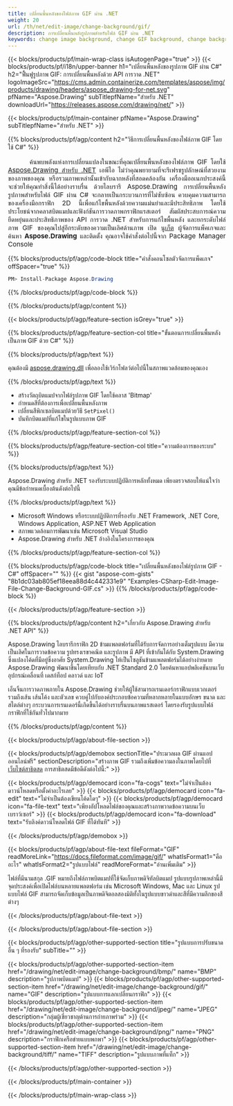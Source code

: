 ```yaml
---
title: เปลี่ยนพื้นหลังของไฟล์ภาพ GIF ผ่าน .NET
weight: 20
url: /th/net/edit-image/change-background/gif/
description: การเปลี่ยนพื้นหลังรูปภาพสำหรับไฟล์ GIF ผ่าน .NET
keywords: change image background, change GIF background, change background via C#, 2D graphics, drawing API, edit background in C#, Drawing สำหรับ .NET, save bitmap, save GIF image, cross-platform 2D graphic library, Bitmap class, raster graphics drawing, rendering raster images, GIF image file
---
```


{{< blocks/products/pf/main-wrap-class isAutogenPage="true" >}}
{{< blocks/products/pf/i18n/upper-banner h1="เปลี่ยนพื้นหลังของรูปภาพ GIF ผ่าน C#" h2="ฟื้นฟูรูปภาพ GIF: การเปลี่ยนพื้นหลังด้วย API การวาด .NET" logoImageSrc="https://cms.admin.containerize.com/templates/aspose/img/products/drawing/headers/aspose_drawing-for-net.svg" pfName="Aspose.Drawing" subTitlepfName="สำหรับ .NET" downloadUrl="https://releases.aspose.com/drawing/net/" >}}

{{< blocks/products/pf/main-container pfName="Aspose.Drawing" subTitlepfName="สำหรับ .NET" >}}


{{% blocks/products/pf/agp/content h2="วิธีการเปลี่ยนพื้นหลังของไฟล์ภาพ GIF โดยใช้ C#" %}}

<p align="justify" style="text-indent:50px;font-size:15px;">
ค้นพบพลังแห่งการเปลี่ยนแปลงในขณะที่คุณเปลี่ยนพื้นหลังของไฟล์ภาพ GIF โดยใช้ <a href="https://products.aspose.com/drawing/net">Aspose.Drawing สำหรับ .NET</a> เอพีไอ ไม่ว่าคุณพยายามที่จะรีเฟรชรูปลักษณ์ที่สวยงามของภาพของคุณ หรือรวมภาพเหล่านั้นเข้ากับฉากหลังที่สอดคล้องกัน เครื่องมืออเนกประสงค์นี้จะช่วยให้คุณทำสิ่งนี้ได้อย่างราบรื่น ด้วยไลบรารี Aspose.Drawing การเปลี่ยนพื้นหลังรูปภาพสำหรับไฟล์ GIF ผ่าน C# จะกลายเป็นกระบวนการที่ไม่ซับซ้อน ควบคุมความสามารถของเครื่องมือกราฟิก 2D นี้เพื่อแก้ไขพื้นหลังด้วยความแม่นยำและมีประสิทธิภาพ โดยใช้ประโยชน์จากคลาสบิตแมปและฟังก์ชันการวาดภาพกราฟิกแรสเตอร์ สัมผัสประสบการณ์ความยืดหยุ่นและประสิทธิภาพของ API การวาด .NET สำหรับการแก้ไขพื้นหลัง และยกระดับไฟล์ภาพ GIF ของคุณไปสู่อีกระดับของความเป็นเลิศด้านภาพ เปิด <a href="https://www.nuget.org/packages/aspose.drawing">นูเก็ต</a> ผู้จัดการแพ็คเกจและค้นหา <b>Aspose.Drawing</b> และติดตั้ง คุณอาจใช้คำสั่งต่อไปนี้จาก Package Manager Console</p>

{{% blocks/products/pf/agp/code-block title="คำสั่งคอนโซลตัวจัดการแพ็คเกจ" offSpacer="true" %}}
```cs
PM> Install-Package Aspose.Drawing
```
{{% /blocks/products/pf/agp/code-block %}}

{{% /blocks/products/pf/agp/content %}}


{{< blocks/products/pf/agp/feature-section isGrey="true" >}}

{{% blocks/products/pf/agp/feature-section-col title="ขั้นตอนการเปลี่ยนพื้นหลังเป็นภาพ GIF ด้วย C#" %}}

{{% blocks/products/pf/agp/text %}}

คุณต้องมี [aspose.drawing.dll](https://downloads.aspose.com/drawing/net) เพื่อลองใช้เวิร์กโฟลว์ต่อไปนี้ในสภาพแวดล้อมของคุณเอง

{{% /blocks/products/pf/agp/text %}}

+ สร้างวัตถุบิตแมปจากไฟล์รูปภาพ GIF โดยใช้คลาส 'Bitmap'
+ กำหนดสีที่ต้องการเพื่อเปลี่ยนพื้นหลังภาพ
+ เปลี่ยนสีพิกเซลบิตแมปด้วยวิธี `SetPixel()`
+ บันทึกบิตแมปที่แก้ไขในรูปแบบภาพ GIF

{{% /blocks/products/pf/agp/feature-section-col %}}

{{% blocks/products/pf/agp/feature-section-col title="ความต้องการของระบบ" %}}

{{% blocks/products/pf/agp/text %}}

Aspose.Drawing สำหรับ .NET รองรับระบบปฏิบัติการหลักทั้งหมด เพียงตรวจสอบให้แน่ใจว่าคุณมีข้อกำหนดเบื้องต้นดังต่อไปนี้

{{% /blocks/products/pf/agp/text %}}

- Microsoft Windows หรือระบบปฏิบัติการที่รองรับ .NET Framework, .NET Core, Windows Application, ASP.NET Web Application
- สภาพแวดล้อมการพัฒนาเช่น Microsoft Visual Studio
- Aspose.Drawing สำหรับ .NET อ้างอิงในโครงการของคุณ

{{% /blocks/products/pf/agp/feature-section-col %}}

{{% blocks/products/pf/agp/code-block title="เปลี่ยนพื้นหลังของไฟล์รูปภาพ GIF - C#" offSpacer="" %}}
{{< gist "aspose-com-gists" "8b1dc03ab805ef18eea88d4c442331e9" "Examples-CSharp-Edit-Image-File-Change-Background-GIF.cs" >}}
{{% /blocks/products/pf/agp/code-block %}}

{{< /blocks/products/pf/agp/feature-section >}}


<!-- aboutfile Starts -->

{{% blocks/products/pf/agp/content h2="เกี่ยวกับ Aspose.Drawing สำหรับ .NET API" %}}

Aspose.Drawing ไลบรารีกราฟิก 2D ข้ามแพลตฟอร์มที่ได้รับการจัดการอย่างเต็มรูปแบบ มีความเป็นเลิศในการวาดข้อความ รูปทรงเรขาคณิต และรูปภาพ มี API ที่เข้ากันได้กับ System.Drawing ซึ่งแปลงโค้ดที่มีอยู่ซึ่งอาศัย System.Drawing ให้เป็นโซลูชันข้ามแพลตฟอร์มได้อย่างง่ายดาย Aspose.Drawing พัฒนาขึ้นโดยเทียบกับ .NET Standard 2.0 โดยค้นหาแอปพลิเคชันบนเว็บ อุปกรณ์เคลื่อนที่ เดสก์ท็อป คลาวด์ และ IoT

เอ็นจิ้นการวาดภาพภายใน Aspose.Drawing ช่วยให้ผู้ใช้สามารถเรนเดอร์กราฟิกแบบเวกเตอร์ รวมถึงเส้น เส้นโค้ง และตัวเลข ควบคู่ไปกับองค์ประกอบข้อความที่หลากหลายในแบบอักษร ขนาด และสไตล์ต่างๆ กระบวนการเรนเดอร์นี้เกิดขึ้นได้อย่างราบรื่นบนภาพแรสเตอร์ โดยรองรับรูปแบบไฟล์กราฟิกที่ใช้กันทั่วไปมากมาย

{{% /blocks/products/pf/agp/content %}}


{{< blocks/products/pf/agp/about-file-section >}}

{{< blocks/products/pf/agp/demobox sectionTitle="ประมวลผล GIF ผ่านแอปออนไลน์ฟรี" sectionDescription="สร้างภาพ GIF รวมถึงเพิ่มข้อความลงในภาพโดยไปที่ [เว็บไซต์สาธิตสด](https://products.aspose.app/drawing) การสาธิตสดมีข้อดีดังต่อไปนี้:" >}}

{{< blocks/products/pf/agp/democard icon="fa-cogs" text="ไม่จำเป็นต้องดาวน์โหลดหรือตั้งค่าอะไรเลย" >}}
{{< blocks/products/pf/agp/democard icon="fa-edit" text="ไม่จำเป็นต้องเขียนโค้ดใดๆ" >}}
{{< blocks/products/pf/agp/democard icon="fa-file-text" text="เพียงอัปโหลดไฟล์ของคุณและสร้างภาพวาดข้อความบนเว็บเบราว์เซอร์" >}}
{{< blocks/products/pf/agp/democard icon="fa-download" text="รับลิงค์ดาวน์โหลดไฟล์ GIF ที่ได้ทันที" >}}

{{< /blocks/products/pf/agp/demobox >}}

{{< blocks/products/pf/agp/about-file-text fileFormat="GIF" readMoreLink="https://docs.fileformat.com/image/gif/" whatIsFormat1="คืออะไร" whatIsFormat2="รูปแบบไฟล์" readMoreFormat="อ่านเพิ่มเติม" >}}

ไฟล์ที่มีนามสกุล .GIF หมายถึงไฟล์ภาพบิตแมปที่ใช้จัดเก็บภาพดิจิทัลบิตแมป รูปแบบรูปภาพเหล่านี้มีจุดประสงค์เพื่อเปิดไฟล์บนหลายแพลตฟอร์ม เช่น Microsoft Windows, Mac และ Linux รูปแบบไฟล์ GIF สามารถจัดเก็บข้อมูลเป็นภาพดิจิตอลสองมิติทั้งในรูปแบบขาวดำและสีที่มีความลึกของสีต่างๆ

{{< /blocks/products/pf/agp/about-file-text >}}

{{< /blocks/products/pf/agp/about-file-section >}}

<!-- aboutfile Ends -->


{{< blocks/products/pf/agp/other-supported-section title="รูปแบบการปรับขนาดอื่น ๆ ที่รองรับ" subTitle="" >}}

{{< blocks/products/pf/agp/other-supported-section-item href="/drawing/net/edit-image/change-background/bmp/" name="BMP" description="รูปภาพบิตแมป" >}}
{{< blocks/products/pf/agp/other-supported-section-item href="/drawing/net/edit-image/change-background/gif/" name="GIF" description="รูปแบบการแลกเปลี่ยนกราฟิก" >}}
{{< blocks/products/pf/agp/other-supported-section-item href="/drawing/net/edit-image/change-background/jpeg/" name="JPEG" description="กลุ่มผู้เชี่ยวชาญด้านการถ่ายภาพร่วม" >}}
{{< blocks/products/pf/agp/other-supported-section-item href="/drawing/net/edit-image/change-background/png/" name="PNG" description="กราฟิกเครือข่ายแบบพกพา" >}}
{{< blocks/products/pf/agp/other-supported-section-item href="/drawing/net/edit-image/change-background/tiff/" name="TIFF" description="รูปแบบภาพที่แท็ก" >}}

{{< /blocks/products/pf/agp/other-supported-section >}}

{{< /blocks/products/pf/main-container >}}

{{< /blocks/products/pf/main-wrap-class >}}
